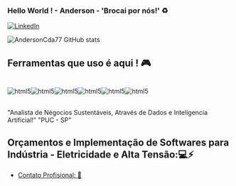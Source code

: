 ### Hello World ! - Anderson - 'Brocai por nós!' ♻️
[![LinkedIn](https://img.shields.io/badge/bio.link-000000%7D?style=for-the-badge&logo=biolink&logoColor=white)](https://www.linkedin.com/in/anderson-silva-a67245191?utm_source=share&utm_campaign=share_via&utm_content=profile&utm_medium=android_app )

![AndersonCda77 GitHub stats](https://github-readme-stats.vercel.app/api?username=AndersonCda77&show_icons=true&theme=dark)

## Ferramentas que uso é aqui ! 🎮

<div style="display:  inline_block"><br>
   <img align= "center" alt=html5 src="https://img.shields.io/badge/Python-3776AB?style=for-the-badge&logo=python&logoColor=white" /><img align= "center" alt=html5 src="https://img.shields.io/badge/Automacao-00000F?style=for-the-badge&logo=Automacao&logoColor=white" /><img align= "center" alt=html5 src="https://img.shields.io/badge/Energia_Sustentavel-217346?style=for-the-badge&logo=microsoft-Energia_Sustentavel&logoColor=white" /><img align= "center" alt=html5 src="https://img.shields.io/badge/Microsoft_Office-D83B01?style=for-the-badge&logo=microsoft-office&logoColor=white"/><img align= "center" alt=html5 src="https://img.shields.io/badge/Powershell-666666?style=for-the-badge&logo=powershell&logoColor=white" /><img align= "center" alt=html5 src= "https://img.shields.io/badge/Climatizaco_de_Ambiente-3776AB?style=for-the-badge&logo=Climatizacao_de_Ambiente&logoColor=white" /> </div><br>

   "Analista de Négocios Sustentáveis, Através de Dados e Inteligencia Artificial!" "PUC - SP"

## Orçamentos e Implementação de Softwares para Indústria - Eletricidade e Alta Tensão:💻⚡
- [Contato Profisional: 📳](https://wa.me/5511993015402)
